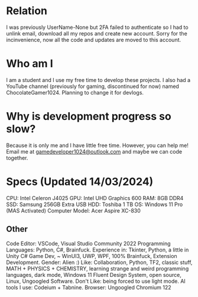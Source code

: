 # Relation
I was previously UserName-None but 2FA failed to authenticate so I had to unlink email, download all my repos and create new account. Sorry for the incinvenience, now all the code and updates are moved to this account.

# Who am I
I am a student and I use my free time to develop these projects. I also had a YouTube channel (previously for gaming, discontinued for now) named ChocolateGamer1024. Planning to change it for devlogs.

# Why is development progress so slow? 
Because it is only me and I have little free time. However, you can help me! Email me at gamedeveloper1024@outlook.com and maybe we can code together.

# Specs (Updated 14/03/2024)
CPU: Intel Celeron J4025
GPU: Intel UHD Graphics 600
RAM: 8GB DDR4
SSD: Samsung 256GB
Extra USB HDD: Toshiba 1 TB
OS: Windows 11 Pro (MAS Activated)
Computer Model: Acer Aspire XC-830

## Other
Code Editor: VSCode, Visual Studio Community 2022
Programming Languages: Python, C#, Brainfuck.
Experience in: Tkinter, Python, a little in Unity C# Game Dev, ~ WinUI3, UWP, WPF, 100% Brainfuck, Extension Development.
Gender: Alien :)
Like: Collaboration, Python, TF2, classic stuff, MATH + PHYSICS + CHEMISTRY, learning strange and weird programming languages, dark mode, Windows 11 Fluent Design System, open source, Linux, Ungoogled Software.
Don't Like: being forced to use light mode.
AI tools I use: Codeium + Tabnine.
Browser: Ungoogled Chromium 122
